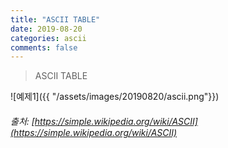 ```yaml
---
title: "ASCII TABLE"
date: 2019-08-20
categories: ascii
comments: false
---
```


>ASCII TABLE 

![예제1]({{ "/assets/images/20190820/ascii.png"}})  
###### 출처: [https://simple.wikipedia.org/wiki/ASCII](https://simple.wikipedia.org/wiki/ASCII)